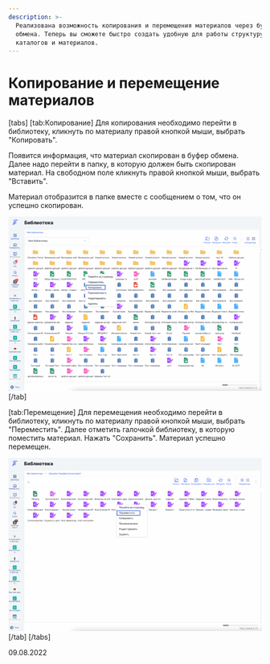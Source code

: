 ```yaml
---
description: >-
  Реализована возможность копирования и перемещения материалов через буфер
  обмена. Теперь вы сможете быстро создать удобную для работы структуру
  каталогов и материалов.
---
```


# Копирование и перемещение материалов

[tabs]
[tab:Копирование]
Для копирования необходимо перейти в библиотеку, кликнуть по материалу правой кнопкой мыши, выбрать "Копировать".

Появится информация, что материал скопирован в буфер обмена. Далее надо перейти в папку, в которую должен быть скопирован материал. На свободном поле кликнуть правой кнопкой мыши, выбрать "Вставить".

Материал отобразится в папке вместе с сообщением о том, что он успешно скопирован.

![](<../../.gitbook/assets/Гифка с Gifius.ru-6.gif>)
[/tab]

[tab:Перемещение]
Для перемещения необходимо перейти в библиотеку, кликнуть по материалу правой кнопкой мыши, выбрать "Переместить". Далее отметить галочкой библиотеку, в которую поместить материал. Нажать "Сохранить". Материал успешно перемещен.

![](<../../.gitbook/assets/Гифка с Gifius.ru-7.gif>)
[/tab]
[/tabs]

09.08.2022

